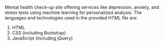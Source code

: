 Mental health check-up site offering services like depression, anxiety, and stress tests using machine learning for personalized analysis.
The languages and technologies used in the provided HTML file are:
1. HTML
2. CSS (including Bootstrap)
3. JavaScript (including jQuery)
